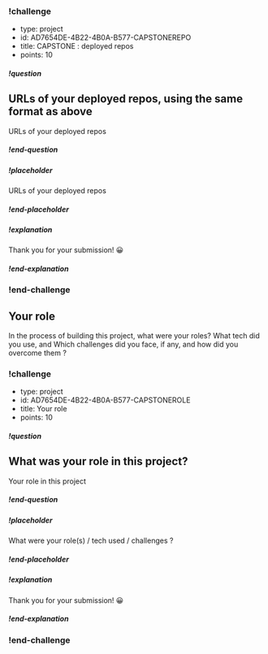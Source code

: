 



### !challenge
* type: project
* id: AD7654DE-4B22-4B0A-B577-CAPSTONEREPO
* title: CAPSTONE : deployed repos
* points: 10

##### !question
## URLs of your deployed repos, using the same format as above
URLs of your deployed repos  
##### !end-question

##### !placeholder
URLs of your deployed repos
##### !end-placeholder

##### !explanation
Thank you for your submission! 😀
##### !end-explanation
### !end-challenge

## Your role

In the process of building this project, what were your roles? What tech did you use, and Which challenges did you face, if any, and how did you overcome them ? 

### !challenge
* type: project
* id: AD7654DE-4B22-4B0A-B577-CAPSTONEROLE
* title: Your role
* points: 10

##### !question
## What was your role in this project?
Your role in this project
##### !end-question

##### !placeholder
What were your role(s) / tech used / challenges ? 
##### !end-placeholder

##### !explanation
Thank you for your submission! 😀
##### !end-explanation
### !end-challenge
